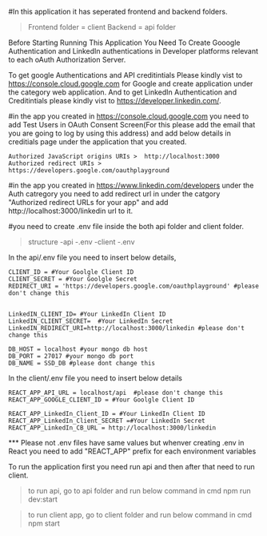 #In this application it has seperated frontend and backend folders.

> Frontend folder = client
> Backend = api folder

Before Starting Running This Application You Need To Create Gooogle Authentication and LinkedIn authentications in Developer platforms relevant to each oAuth Authorization Server.

To get google Authentications and API creditintials Please kindly vist to https://console.cloud.google.com for Google and create application under the category web application. And to get LinkedIn Authentication and Creditintials please kindly vist to https://developer.linkedin.com/.

#in the app you created in  https://console.cloud.google.com you need to add Test Users in OAuth Consent Screen(For this please add the email that you are going to log by using this address) and add below details in creditials page under the application that you created.

    Authorized JavaScript origins URIs >  http://localhost:3000
    Authorized redirect URIs > https://developers.google.com/oauthplayground

#in the app you created in https://www.linkedin.com/developers under the Auth catregory you need to add redirect url in under the catgory "Authorized redirect URLs for your app" and add http://localhost:3000/linkedin url to it.

#you need to create  .env file inside the both api folder and client folder.
> structure
    -api
        -.env
    -client
        -.env

In the api/.env file you need to insert below details,


    CLIENT_ID = #Your Goolgle Client ID
    CLIENT_SECRET = #Your Goolgle Secret
    REDIRECT_URI = 'https://developers.google.com/oauthplayground' #please don't change this


    LinkedIN_CLIENT_ID= #Your LinkedIn Client ID
    LinkedIN_CLIENT_SECRET=  #Your LinkedIn Secret
    LinkedIN_REDIRECT_URI=http://localhost:3000/linkedin #please don't change this

    DB_HOST = localhost #your mongo db host
    DB_PORT = 27017 #your mongo db port
    DB_NAME = SSD_DB #please dont change this

In the client/.env file you need to insert below details

    REACT_APP_API_URL = localhost/api  #please don't change this
    REACT_APP_GOOGLE_CLIENT_ID = #Your Goolgle Client ID

    REACT_APP_LinkedIn_Client_ID = #Your LinkedIn Client ID
    REACT_APP_LinkedIn_Client_SECRET =#Your LinkedIn Secret
    REACT_APP_LinkedIn_CB_URL = http://localhost:3000/linkedin

*** Please not .env files have same values but whenver creating .env in React you need to add "REACT_APP" prefix for each environment variables 

To run the application first you need run api and then after that need to run client.

> to run api, go to api folder and run below command in cmd
        npm run dev:start

> to run client app, go to client folder and run below command in cmd
        npm start

